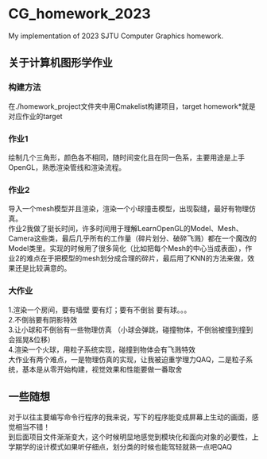 # CG_homework_2023
My implementation of 2023 SJTU Computer Graphics homework.
## 关于计算机图形学作业
### 构建方法
在./homework_project文件夹中用Cmakelist构建项目，target homework*就是对应作业的target
### 作业1
绘制几个三角形，颜色各不相同，随时间变化且在同一色系，主要用途是上手OpenGL，熟悉渲染管线和渲染流程。
### 作业2
导入一个mesh模型并且渲染，渲染一个小球撞击模型，出现裂缝，最好有物理仿真。  
作业2我做了挺长时间，许多时间用于理解LearnOpenGL的Model、Mesh、Camera这些类，最后几乎所有的工作量（碎片划分、破碎飞溅）都在一个魔改的Model类里。实现的时候用了很多简化（比如把每个Mesh的中心当成表面），作业2的难点在于把模型的mesh划分成合理的碎片，最后用了KNN的方法来做，效果还是比较满意的。
### 大作业
1.渲染一个房间，要有墙壁 要有灯；要有不倒翁 要有球。。。   
2.不倒翁要有阴影特效  
3.让小球和不倒翁有一些物理仿真 （小球会弹跳，碰撞物体，不倒翁被撞到撞到会摇晃&位移）  
4.渲染一个火球，用粒子系统实现，碰撞到物体会有飞溅特效  
大作业有两个难点，一是物理仿真的实现，让我被迫重学理力QAQ，二是粒子系统，基本是从零开始构建，视觉效果和性能要做一番取舍
## 一些随想
对于以往主要编写命令行程序的我来说，写下的程序能变成屏幕上生动的画面，感觉相当不错！  
到后面项目文件渐渐变大，这个时候明显地感觉到模块化和面向对象的必要性，上学期学的设计模式如果听仔细点，划分类的时候也能驾轻就熟一点吧QAQ
